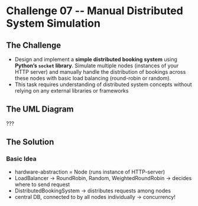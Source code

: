 # Challenge 07 -- Manual Distributed System Simulation

## The Challenge

- Design and implement a **simple distributed booking system** using **Python’s `socket` library**. Simulate multiple nodes (instances of your HTTP server) and manually handle the distribution of bookings across these nodes with basic load balancing (round-robin or random).
- This task requires understanding of distributed system concepts without relying on any external libraries or frameworks

## The UML Diagram

???

## The Solution

### Basic Idea

- hardware-abstraction = Node (runs instance of HTTP-server)
- LoadBalancer -> RoundRobin, Random, WeightedRoundRobin -> decides where to send request
- DistributedBookingSystem -> distributes requests among nodes
- central DB, connected to by all nodes individually -> concurrency!


